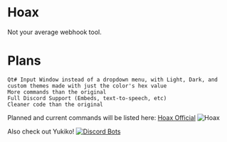 # Hoax
Not your average webhook tool.
# Plans
    Qt# Input Window instead of a dropdown menu, with Light, Dark, and custom themes made with just the color's hex value
    More commands than the original
    Full Discord Support (Embeds, text-to-speech, etc)
    Cleaner code than the original
    
   Planned and current commands will be listed here:
   [Hoax Official](https://trello.com/b/KQO6kn3f/hoax)
   ![Hoax](https://s33.postimg.cc/k8lcdnd9b/image.png)

Also check out Yukiko!
[![Discord Bots](https://discordbots.org/api/widget/447493600167591936.svg)](https://discordbots.org/bot/447493600167591936)

